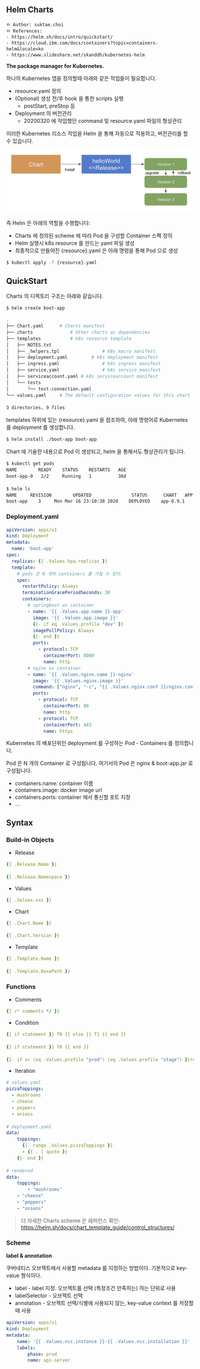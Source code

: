 ## Helm Charts

```
ㅁ Author: suktae.choi
ㅁ References:
- https://helm.sh/docs/intro/quickstart/
- https://cloud.ibm.com/docs/containers?topic=containers-helm&locale=ko
- https://www.slideshare.net/skanddh/kubernetes-helm
```

**The package manager for Kubernetes.**

하나의 Kubernetes 앱을 정의할때 아래와 같은 작업들이 필요합니다.

- resource.yaml 정의
- (Optional) 생성 전/후 hook 을 통한 scripts 실행
  - postStart, preStop 등
- Deployment 의 버전관리
  - 20200320 에 작업했던 command 및 resource.yaml 파일의 형상관리

이러한 Kubernetes 리소스 작업을 Helm 을 통해 자동으로 적용하고, 버전관리를 할 수 있습니다.

<img src='images/1.png'>

즉 Helm 은 아래의 역할을 수행합니다:

- Charts 에 정의된 scheme 에 따라 Pod 을 구성할 Container 스펙 정의
- Helm 실행시 k8s resource 를 만드는 yaml 파일 생성
- 최종적으로 만들어진 {resource}.yaml 은 아래 명령을 통해 Pod 으로 생성

```bash
$ kubectl apply -f {resource}.yaml
```

## QuickStart

Charts 의 디렉토리 구조는 아래와 같습니다.

```bash
$ helm create boot-app
```

```bash
.
├── Chart.yaml		# Charts manifest
├── charts				# Other charts as dependencies
├── templates			# k8s resource template
│   ├── NOTES.txt
│   ├── _helpers.tpl				# k8s macro manifest
│   ├── deployment.yaml			# k8s deployment manifest
│   ├── ingress.yaml				# k8s ingress manifest
│   ├── service.yaml				# k8s service manifest
│   ├── serviceaccount.yaml	# k8s serviceaccount manifest
│   └── tests
│       └── test-connection.yaml
└── values.yaml		# The default configuration values for this chart

3 directories, 9 files
```

templates 하위에 있는 {resource}.yaml 을 참조하여, 아래 명령어로 Kubernetes 를 deployment 를 생성합니다.

```bash
$ helm install ./boot-app boot-app
```

Chart 에 기술한 내용으로 Pod 이 생성되고, helm 을 통해서도 형상관리가 됩니다.

```bash
$ kubectl get pods
NAME        READY    STATUS    RESTARTS   AGE
boot-app-0   2/2     Running   1          38d

$ helm ls
NAME     REVISION        UPDATED               STATUS      CHART   APP VERSION    NAMESPACE
boot-app    3     Mon Mar 16 23:10:38 2020    DEPLOYED    app-0.9.1                default
```

### Deployment.yaml

```yaml
apiVersion: apps/v1
kind: Deployment
metadata:
  name: 'boot-app'
spec:
  replicas: {{ .Values.hpa.replicas }}
  template:
    # pods 은 N 개의 containers 를 가질 수 있다.
    spec:
      restartPolicy: Always
      terminationGracePeriodSeconds: 30
      containers:
        # springboot as container
        - name: '{{ .Values.app.name }}-app'
          image: '{{ .Values.app.image }}'
          {{- if eq .Values.profile "dev" }}
          imagePullPolicy: Always
          {{- end }}
          ports:
            - protocol: TCP
              containerPort: 8080
              name: http
        # nginx as container
        - name: '{{ .Values.nginx.name }}-nginx'
          image: '{{ .Values.nginx.image }}'
          command: ["nginx", "-c", "{{ .Values.nginx.conf }}/nginx.conf", "-g", "daemon off;"]
          ports:
            - protocol: TCP
              containerPort: 80
              name: http
            - protocol: TCP
              containerPort: 443
              name: https
```

Kubernetes 의 배포단위인 deployment 를 구성하는 Pod - Containers 를 정의합니다.

Pod 은 N 개의 Container 로 구성됩니다. 여기서의 Pod 은 nginx & boot-app.jar 로 구성됩니다.

- containers.name: container 이름
- containers.image: docker image url
- containers.ports: container 에서 통신할 포트 지정
- ...

## Syntax

### Build-in Objects

- Release

```yaml
{{ .Release.Name }}

{{ .Release.Namespace }}
```

- Values

```yaml
{{ .Values.xxx }}
```

- Chart

```yaml
{{ .Chart.Name }}

{{ .Chart.Version }}
```

- Template

```yaml
{{ .Template.Name }}

{{ .Template.BasePath }}
```

### Functions

- Comments

```yaml
{{ /* comments */ }}
```

- Condition

```yaml
{{ if statement }} T0 {{ else }} T1 {{ end }}

{{ if statement }} T0 {{ end }}

{{- if or (eq .Values.profile "prod") (eq .Values.profile "stage") }}real.{{ end }}{{ .Values.app.image}}:{{ .Values.app.tag }}
```

- Iteration

```yaml
# values.yaml
pizzaToppings:
  - mushrooms
  - cheese
  - peppers
  - onions
  
# deployment.yaml
data:
	toppings:
	  {{- range .Values.pizzaToppings }}
	  - {{ . | quote }}
  	{{- end }}

# rendered
data:
	toppings:
		- "mushrooms"
    - "cheese"
    - "peppers"
    - "onions"
```

> 더 자세한 Charts scheme 은 레퍼런스 확인: https://helm.sh/docs/chart_template_guide/control_structures/

### Scheme

**label & annotation**

쿠버네티스 오브젝트에서 사용할 metadata 를 지정하는 방법이다. 기본적으로 key-value 형식이다.

- label - label 지정. 오브젝트를 선택 (특정조건 만족하는) 하는 단위로 사용
- labelSelector - 오브젝트 선택
- annotation - 오브젝트 선택/식별에 사용되지 않는, key-value context 를 저장할때 사용

```yaml
apiVersion: apps/v1
kind: Deployment
metadata:
	name: '{{ .Values.ncc.instance }}-{{ .Values.ncc.installation }}'
	labels:
		phase: prod
		name: api-server
```

